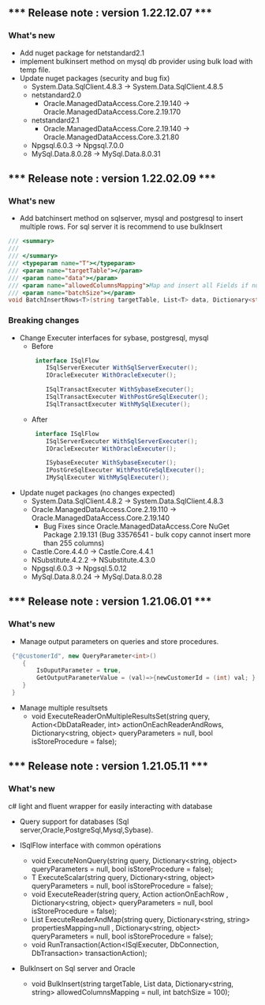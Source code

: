 
## *** Release note : version 1.22.12.07 ***
###  What's new 

- Add nuget package for netstandard2.1 
- implement bulkinsert method on mysql db provider using bulk load with temp file. 
- Update nuget packages (security and bug fix)
     - System.Data.SqlClient.4.8.3 -> System.Data.SqlClient.4.8.5
     - netstandard2.0
         - Oracle.ManagedDataAccess.Core.2.19.140 -> Oracle.ManagedDataAccess.Core.2.19.170
     - netstandard2.1 
         - Oracle.ManagedDataAccess.Core.2.19.140 -> Oracle.ManagedDataAccess.Core.3.21.80
     - Npgsql.6.0.3 -> Npgsql.7.0.0
     - MySql.Data.8.0.28 -> MySql.Data.8.0.31

     
## *** Release note : version 1.22.02.09 ***
###  What's new 

- Add batchinsert method on sqlserver, mysql and postgresql to insert multiple rows. For sql server it is recommend to use bulkInsert
``` c#
/// <summary>
/// 
/// </summary>
/// <typeparam name="T"></typeparam>
/// <param name="targetTable"></param>
/// <param name="data"></param>
/// <param name="allowedColumnsMapping">Map and insert all Fields if null</param>
/// <param name="batchSize"></param>
void BatchInsertRows<T>(string targetTable, List<T> data, Dictionary<string, string> allowedColumnsMapping = null, int batchSize = 100);
```
###  Breaking changes 
- Change Executer interfaces for sybase, postgresql, mysql   
    - Before 
        ``` c#
         interface ISqlFlow     
            ISqlServerExecuter WithSqlServerExecuter(); 
            IOracleExecuter WithOracleExecuter(); 

            ISqlTransactExecuter WithSybaseExecuter(); 
            ISqlTransactExecuter WithPostGreSqlExecuter(); 
            ISqlTransactExecuter WithMySqlExecuter();  
        ```   
    - After 
        ``` c#
         interface ISqlFlow     
            ISqlServerExecuter WithSqlServerExecuter(); 
            IOracleExecuter WithOracleExecuter(); 

            ISybaseExecuter WithSybaseExecuter(); 
            IPostGreSqlExecuter WithPostGreSqlExecuter(); 
            IMySqlExecuter WithMySqlExecuter();  
        ```   
- Update nuget packages (no changes expected)
     - System.Data.SqlClient.4.8.2 -> System.Data.SqlClient.4.8.3
     - Oracle.ManagedDataAccess.Core.2.19.110 -> Oracle.ManagedDataAccess.Core.2.19.140
         - Bug Fixes since Oracle.ManagedDataAccess.Core NuGet Package 2.19.131 (Bug 33576541 - bulk copy cannot insert more than 255 columns)
     - Castle.Core.4.4.0 -> Castle.Core.4.4.1
     - NSubstitute.4.2.2 -> NSubstitute.4.3.0
     - Npgsql.6.0.3 -> Npgsql.5.0.12
     - MySql.Data.8.0.24 -> MySql.Data.8.0.28


## *** Release note : version 1.21.06.01 ***
###  What's new 

- Manage output parameters on queries and store procedures.
``` c#
 {"@customerId", new QueryParameter<int>()  
	{
		IsOuputParameter = true,
		GetOutputParameterValue = (val)=>{newCustomerId = (int) val; }
	}
 }
```
- Manage multiple resultsets   
    - void ExecuteReaderOnMultipleResultsSet(string query, Action<DbDataReader, int> actionOnEachReaderAndRows, Dictionary<string, object> queryParameters = null, bool isStoreProcedure = false);    
  

## *** Release note : version 1.21.05.11 ***
###  What's new 
c# light and fluent wrapper for easily interacting with database 
- Query support for databases (Sql server,Oracle,PostgreSql,Mysql,Sybase).
- ISqlFlow interface with common opérations   
    - void ExecuteNonQuery(string query, Dictionary<string, object> queryParameters = null, bool isStoreProcedure = false);          
    - T ExecuteScalar<T>(string query, Dictionary<string, object> queryParameters = null, bool isStoreProcedure = false);        
    - void ExecuteReader(string query, Action<DbDataReader> actionOnEachRow
            , Dictionary<string, object> queryParameters = null, bool isStoreProcedure = false); 
    - List<T> ExecuteReaderAndMap<T>(string query, Dictionary<string, string> propertiesMapping=null
            , Dictionary<string, object> queryParameters = null, bool isStoreProcedure = false);
    - void RunTransaction(Action<ISqlExecuter, DbConnection, DbTransaction> transactionAction);
   
- BulkInsert on Sql server and Oracle   
  - void BulkInsert<T>(string targetTable, List<T> data, Dictionary<string, string> allowedColumnsMapping = null, int batchSize = 100);
 
 
 

 
